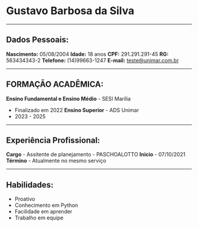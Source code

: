# Gustavo Barbosa da Silva

---

## Dados Pessoais:

**Nascimento:** 05/08/2004
**Idade:** 18 anos
**CPF:** 291.291.291-45
**RG:** 563434343-2
**Telefone:** (14)99663-1247
**E-mail:** teste@unimar.com.br

---

## FORMAÇÃO ACADÊMICA: 

**Ensino Fundamental e Ensino Médio** - SESI Marília
- Finalizado em 2022
**Ensino Superior** - ADS Unimar 
- 2023 - 2025

---

## Experiência Profissional:

**Cargo** - Assitente de planejamento - PASCHOALOTTO 
**Inicio** - 07/10/2021
**Término** - Atualmente no mesmo serviço

---

## Habilidades:

* Proativo
* Conhecimento em Python
* Facilidade em aprender
* Trabalho em equipe


